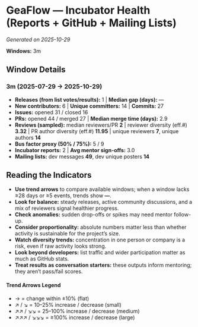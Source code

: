# GeaFlow — Incubator Health (Reports + GitHub + Mailing Lists)
_Generated on 2025-10-29_

**Windows:** 3m

## Window Details
### 3m  (2025-07-29 → 2025-10-29)
- **Releases (from list votes/results):** 1  |  **Median gap (days):** —
- **New contributors:** 6  |  **Unique committers:** 14  |  **Commits:** 27
- **Issues:** opened 31 / closed 16
- **PRs:** opened 44 / merged 27  |  **Median merge time (days):** 2.9
- **Reviews (sampled):** median reviewers/PR **2**  |  reviewer diversity (eff.#) **3.32**  |  PR author diversity (eff.#) **11.95**  |  unique reviewers **7**, unique authors **14**
- **Bus factor proxy (50% / 75%):** 5 / 9
- **Incubator reports:** 2  |  **Avg mentor sign-offs:** 3.0
- **Mailing lists:** dev messages **49**, dev unique posters **14**

## Reading the Indicators
- **Use trend arrows** to compare available windows; when a window lacks ≥28 days or ≥5 events, trends show **—**.
- **Look for balance:** steady releases, active community discussions, and a mix of reviewers signal healthier progress.
- **Check anomalies:** sudden drop-offs or spikes may need mentor follow-up.
- **Consider proportionality:** absolute numbers matter less than whether activity is sustainable for the project’s size.
- **Watch diversity trends:** concentration in one person or company is a risk, even if raw activity looks strong.
- **Look beyond developers:** list traffic and wider participation matter as much as GitHub stats.
- **Treat results as conversation starters:** these outputs inform mentoring; they aren’t pass/fail scores.

#### Trend Arrows Legend
- →  = change within ±10% (flat)
- ↗ / ↘ = 10–25% increase / decrease (small)
- ↗↗ / ↘↘ = 25–100% increase / decrease (medium)
- ↗↗↗ / ↘↘↘ = ≥100% increase / decrease (large)
